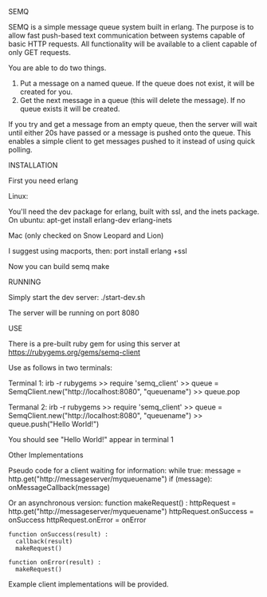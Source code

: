 SEMQ

SEMQ is a simple message queue system built in erlang. The purpose is to allow fast push-based text communication between systems capable of basic HTTP requests. All functionality will be available to a client capable of only GET requests.

You are able to do two things.

1) Put a message on a named queue. If the queue does not exist, it will be created for you.
2) Get the next message in a queue (this will delete the message). If no queue exists it will be created.

If you try and get a message from an empty queue, then the server will wait until either 20s have passed or a message is pushed onto the queue. This enables a simple client to get messages pushed to it instead of using quick polling.


INSTALLATION

First you need erlang

Linux:

You'll need the dev package for erlang, built with ssl, and the inets package. On ubuntu:
    apt-get install erlang-dev erlang-inets

Mac (only checked on Snow Leopard and Lion)

I suggest using macports, then:
    port install erlang +ssl


Now you can build semq
    make


RUNNING

Simply start the dev server:
    ./start-dev.sh

The server will be running on port 8080


USE

There is a pre-built ruby gem for using this server at https://rubygems.org/gems/semq-client 

Use as follows in two terminals:

Terminal 1:
    irb -r rubygems
    >> require 'semq_client'
    >> queue = SemqClient.new("http://localhost:8080", "queuename")
    >> queue.pop

Termanal 2:
    irb -r rubygems
    >> require 'semq_client'
    >> queue = SemqClient.new("http://localhost:8080", "queuename")
    >> queue.push("Hello World!")

You should see "Hello World!" appear in terminal 1

Other Implementations

Pseudo code for a client waiting for information:
    while true:
      message = http.get("http://messageserver/myqueuename")
      if (message):
        onMessageCallback(message)

Or an asynchronous version:
    function makeRequest() :
      httpRequest = http.get("http://messageserver/myqueuename") 
      httpRequest.onSuccess = onSuccess
      httpRequest.onError = onError
    
    function onSuccess(result) :
      callback(result)
      makeRequest()
    
    function onError(result) :
      makeRequest()

Example client implementations will be provided.

